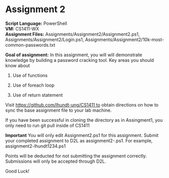 # Assignment 2

**Script Language:** PowerShell </br>
**VM:** CS1411-WX</br>
**Assignment Files:** Assignments/Assignment2/Assignment2.ps1, Assignments/Assignment2/Login.ps1, Assignments/Assignment2/10k-most-common-passwords.txt </br>

**Goal of assignment:** In this assignment, you will will demonstrate knowledge by building a password cracking tool. Key areas you should know about

1. Use of functions

2. Use of foreach loop

3. Use of return statement

Visit https://github.com/lhundt-ung/CS1411 to obtain directions on how to sync the base assignment file to your lab machine.

If you have been successful in cloning the directory as in Assingment1, you only need to run git pull inside of CS1411

**Important** You will only edit Assignment2.ps1 for this assignment. Submit your completed assignment to D2L as assignment2-<username>.ps1. For example, assignment2-lhundt1234.ps1

Points will be deducted for not submitting the assignment correctly. Submissions will only be accepted through D2L. 

Good Luck!
